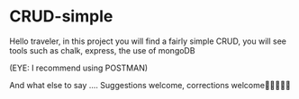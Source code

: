 # CRUD-simple
Hello traveler, in this project you will find a fairly simple CRUD, you will see tools such as chalk, express, the use of mongoDB 

(EYE: I recommend using POSTMAN) 

And what else to say .... Suggestions welcome, corrections welcome👨🏻‍💻💪🏻
